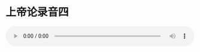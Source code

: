 # 上帝论录音四

<audio style="width: 100%;" preload="false" controls controlslist="nodownload"><source src="//file.simai.life/audio/mp3/old/27373.mp3" type="audio/mpeg">Your browser does not support the audio element.</audio>


